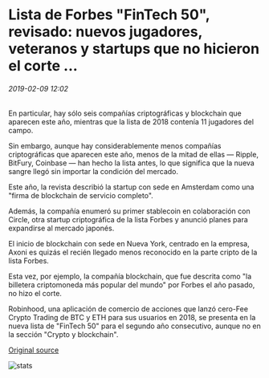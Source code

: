 # Lista de Forbes "FinTech 50", revisado: nuevos jugadores, veteranos y startups que no hicieron el corte ...

###### 2019-02-09 12:02

En particular, hay sólo seis compañías criptográficas y blockchain que aparecen este año, mientras que la lista de 2018 contenía 11 jugadores del campo.

Sin embargo, aunque hay considerablemente menos compañías criptográficas que aparecen este año, menos de la mitad de ellas — Ripple, BitFury, Coinbase — han hecho la lista antes, lo que significa que la nueva sangre llegó sin importar la condición del mercado.

Este año, la revista describió la startup con sede en Amsterdam como una "firma de blockchain de servicio completo".

Además, la compañía enumeró su primer stablecoin en colaboración con Circle, otra startup criptográfica de la lista Forbes y anunció planes para expandirse al mercado japonés.

El inicio de blockchain con sede en Nueva York, centrado en la empresa, Axoni es quizás el recién llegado menos reconocido en la parte cripto de la lista Forbes.

Esta vez, por ejemplo, la compañía blockchain, que fue descrita como "la billetera criptomoneda más popular del mundo" por Forbes el año pasado, no hizo el corte.

Robinhood, una aplicación de comercio de acciones que lanzó cero-Fee Crypto Trading de BTC y ETH para sus usuarios en 2018, se presenta en la nueva lista de "FinTech 50" para el segundo año consecutivo, aunque no en la sección "Crypto y blockchain".

[Original source](https://cointelegraph.com/news/forbes-fintech-50-list-reviewed-new-players-veterans-and-startups-which-didnt-make-the-cut)

![stats](https://c.statcounter.com/11760860/0/a89fa40b/1/ "stats")